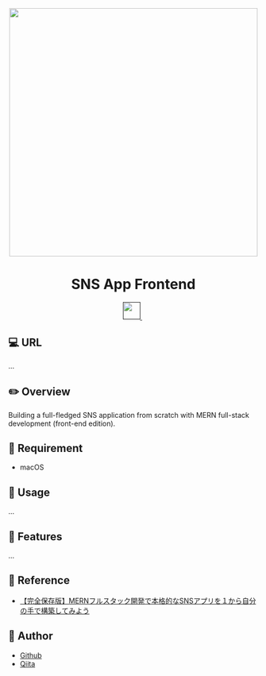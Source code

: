 <div align="center">
  <img src="https://user-images.githubusercontent.com/11171872/203345580-40a14fa9-b1f0-4c29-a042-138ff78f7d9b.jpg" width="500">
</div>

<h1 align="center">SNS App Frontend</h1>

<div align="center">
  <a href="">
    <img src="" height="35">
  </a>&nbsp;
</div>

## :computer: URL

...

## :pencil2: Overview

Building a full-fledged SNS application from scratch with MERN full-stack development (front-end edition).

## :hammer: Requirement

- macOS

## :pushpin: Usage

...

## :railway_car: Features

...

## :green_book: Reference

- [【完全保存版】MERNフルスタック開発で本格的なSNSアプリを１から自分の手で構築してみよう](https://www.udemy.com/course/fullstack-mern-project-course/)

## :hatching_chick: Author

- [Github](https://github.com/shumatsumoto)
- [Qiita](https://qiita.com/ShuMatsumoto)
